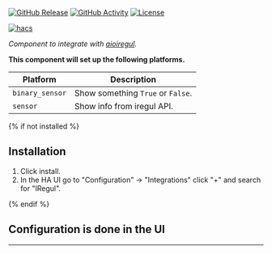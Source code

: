 [![GitHub Release][releases-shield]][releases]
[![GitHub Activity][commits-shield]][commits]
[![License][license-shield]](LICENSE)

[![hacs][hacsbadge]][hacs]

_Component to integrate with [aioiregul][aioiregul]._

**This component will set up the following platforms.**

| Platform        | Description                       |
| --------------- | --------------------------------- |
| `binary_sensor` | Show something `True` or `False`. |
| `sensor`        | Show info from iregul API.        |

{% if not installed %}

## Installation

1. Click install.
1. In the HA UI go to "Configuration" -> "Integrations" click "+" and search for "IRegul".

{% endif %}

## Configuration is done in the UI

<!---->

---

[integration_iregul]: https://github.com/PoppyPop/integration_iregul
[aioiregul]: https://github.com/PoppyPop/aioiregul
[commits-shield]: https://img.shields.io/github/commit-activity/y/poppypop/integration_iregul.svg?style=for-the-badge
[commits]: https://github.com/PoppyPop/integration_iregul/commits/main
[hacs]: https://github.com/custom-components/hacs
[hacsbadge]: https://img.shields.io/badge/HACS-Custom-orange.svg?style=for-the-badge
[license-shield]: https://img.shields.io/github/license/poppypop/integration_iregul.svg?style=for-the-badge
[releases-shield]: https://img.shields.io/github/release/poppypop/integration_iregul.svg?style=for-the-badge
[releases]: https://github.com/PoppyPop/integration_iregul/releases
